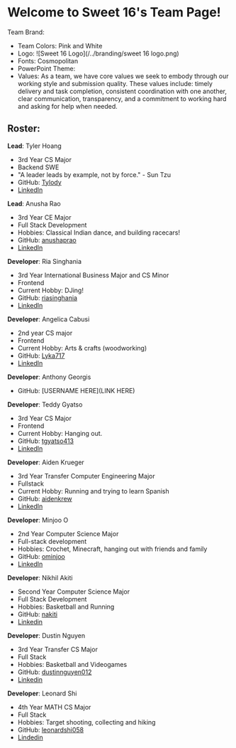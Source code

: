 # Welcome to Sweet 16's Team Page!

Team Brand:
- Team Colors: Pink and White
- Logo: ![Sweet 16 Logo](/../branding/sweet 16 logo.png)
- Fonts: Cosmopolitan 
- PowerPoint Theme: 
- Values: As a team, we have core values we seek to embody through our working style and submission quality. These values include: timely delivery and task completion, consistent coordination with one another, clear communication, transparency, and a commitment to working hard and asking for help when needed.

## Roster:

**Lead**: Tyler Hoang

- 3rd Year CS Major
- Backend SWE
- "A leader leads by example, not by force." - Sun Tzu
- GitHub: [Tylody](https://github.com/Tylody)
- [LinkedIn](https://www.linkedin.com/in/tyler-hoang-8079ab246/)

**Lead**: Anusha Rao

- 3rd Year CE Major
- Full Stack Development
- Hobbies: Classical Indian dance, and building racecars!
- GitHub: [anushaprao](https://github.com/anushaprao)
- [LinkedIn](www.linkedin.com/in/anusha-p-rao)

**Developer**: Ria Singhania
- 3rd Year International Business Major and CS Minor
- Frontend
- Current Hobby: DJing!
- GitHub: [riasinghania](https://github.com/riasinghania)
- [LinkedIn](https://www.linkedin.com/in/ria-singhania/)

**Developer**: Angelica Cabusi
- 2nd year CS major
- Frontend
- Current Hobby: Arts & crafts (woodworking)
- GitHub: [Lyka717](https://github.com/Lyka717)
- [LinkedIn](https://www.linkedin.com/in/angelica-cabusi-715a62246/)


**Developer**: Anthony Georgis

- GitHub: [USERNAME HERE](LINK HERE)

**Developer**: Teddy Gyatso

- 3rd Year CS Major
- Frontend
- Current Hobby: Hanging out.
- GitHub: [tgyatso413](https://github.com/tgyatso413)
- [LinkedIn](https://www.linkedin.com/in/teddy-gyatso/)

**Developer**: Aiden Krueger
- 3rd Year Transfer Computer Engineering Major
- Fullstack
- Current Hobby: Running and trying to learn Spanish
- GitHub: [aidenkrew](https://github.com/aidenkrew)
- [LinkedIn](https://www.linkedin.com/in/aiden-krueger-951699247/)

**Developer**: Minjoo O
- 2nd Year Computer Science Major
- Full-stack development
- Hobbies: Crochet, Minecraft, hanging out with friends and family
- GitHub: [ominjoo](https://github.com/ominjoo)
- [LinkedIn](https://linkedin.com/in/minjoo-o)

**Developer**: Nikhil Akiti
- Second Year Computer Science Major
- Full Stack Development
- Hobbies: Basketball and Running
- GitHub: [nakiti](https://github.com/Nakiti)
- [Linkedin](https://www.linkedin.com/in/nikhil-akiti-445bb6242/)

**Developer**: Dustin Nguyen
- 3rd Year Transfer CS Major
- Full Stack
- Hobbies: Basketball and Videogames
- GitHub: [dustinnguyen012](https://github.com/dustinnguyen012)
- [Linkedin](https://www.linkedin.com/in/dustin-nguyen-429256240/)


**Developer**: Leonard Shi
- 4th Year MATH CS Major
- Full Stack
- Hobbies: Target shooting, collecting and hiking
- GitHub: [leonardshi058](https://github.com/leonardshi058)
- [Lindedin](https://www.linkedin.com/in/chang-shi-439976263/)

